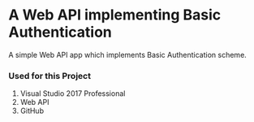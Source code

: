 # A Web API implementing Basic Authentication
A simple Web API app which implements Basic Authentication scheme.

### Used for this Project
1. Visual Studio 2017 Professional
2. Web API
3. GitHub
